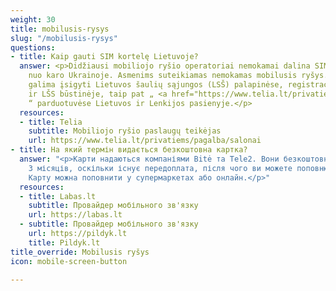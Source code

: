 ```yaml
---
weight: 30
title: mobilusis-rysys
slug: "/mobilusis-rysys"
questions:
- title: Kaip gauti SIM kortelę Lietuvoje?
  answer: <p>Didžiausi mobiliojo ryšio operatoriai nemokamai dalina SIM korteles pabėgėliams
    nuo karo Ukrainoje. Asmenims suteikiamas nemokamas mobilusis ryšys. SIM korteles
    galima įsigyti Lietuvos šaulių sąjungos (LSŠ) palapinėse, registracijos centruose
    ir LŠS būstinėje, taip pat „ <a href="https://www.telia.lt/privatiems/pagalba/salonai">Telia</a>
    “ parduotuvėse Lietuvos ir Lenkijos pasienyje.</p>
  resources:
  - title: Telia
    subtitle: Mobiliojo ryšio paslaugų teikėjas
    url: https://www.telia.lt/privatiems/pagalba/salonai
- title: На який термін видається безкоштовна картка?
  answer: "<p>Карти надаються компаніями Bitė та Tele2. Вони безкоштовні протягом
    3 місяців, оскільки існує передоплата, після чого ви можете поповнювати їх самостійно.
    Карту можна поповнити у супермаркетах або онлайн.</p>"
  resources:
  - title: Labas.lt
    subtitle: Провайдер мобільного зв'язку
    url: https://labas.lt
  - subtitle: Провайдер мобільного зв'язку
    url: https://pildyk.lt
    title: Pildyk.lt
title_override: Mobilusis ryšys
icon: mobile-screen-button

---
```

